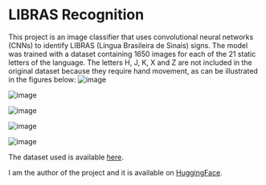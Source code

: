 
# LIBRAS Recognition

This project is an image classifier that uses convolutional neural networks (CNNs) to identify LIBRAS (Língua Brasileira de Sinais) signs. The model was trained with a dataset containing 1650 images for each of the 21 static letters of the language. The letters H, J, K, X and Z are not included in the original dataset because they require hand movement, as can be illustrated in the figures below:
![image](https://github.com/user-attachments/assets/594e7e25-c97a-4734-a64b-c7432137c872)

![image](https://github.com/user-attachments/assets/af45c3ee-483e-452c-bc5f-8d1ff987bde7)

![image](https://github.com/user-attachments/assets/8196a176-fece-42fa-9329-244022c84ff8)

![image](https://github.com/user-attachments/assets/371970e2-7d7c-4d9d-b05a-387a8d815789)

![image](https://github.com/user-attachments/assets/4a556022-026f-4614-8dc3-29b8637ccdde)

The dataset used is available [here](https://www.kaggle.com/datasets/williansoliveira/libras).

I am the author of the project and it is available on [HuggingFace](https://huggingface.co/spaces/mariemerenc/LIBRAS-recognition).
